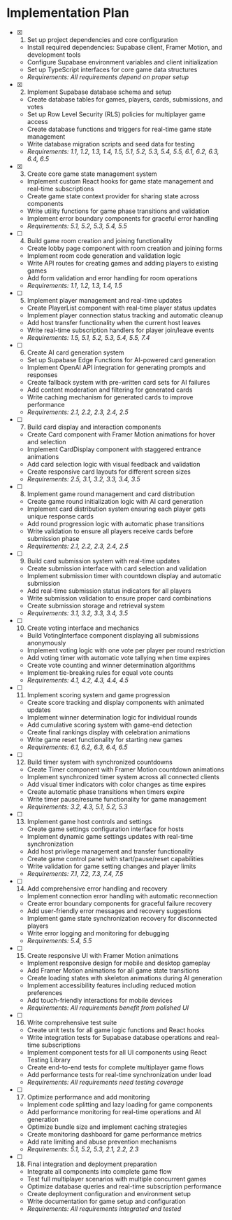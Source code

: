 # Implementation Plan

- [x] 1. Set up project dependencies and core configuration

  - Install required dependencies: Supabase client, Framer Motion, and development tools
  - Configure Supabase environment variables and client initialization
  - Set up TypeScript interfaces for core game data structures
  - _Requirements: All requirements depend on proper setup_

- [x] 2. Implement Supabase database schema and setup

  - Create database tables for games, players, cards, submissions, and votes
  - Set up Row Level Security (RLS) policies for multiplayer game access
  - Create database functions and triggers for real-time game state management
  - Write database migration scripts and seed data for testing
  - _Requirements: 1.1, 1.2, 1.3, 1.4, 1.5, 5.1, 5.2, 5.3, 5.4, 5.5, 6.1, 6.2, 6.3, 6.4, 6.5_

- [x] 3. Create core game state management system

  - Implement custom React hooks for game state management and real-time subscriptions
  - Create game state context provider for sharing state across components
  - Write utility functions for game phase transitions and validation
  - Implement error boundary components for graceful error handling
  - _Requirements: 5.1, 5.2, 5.3, 5.4, 5.5_

- [ ] 4. Build game room creation and joining functionality

  - Create lobby page component with room creation and joining forms
  - Implement room code generation and validation logic
  - Write API routes for creating games and adding players to existing games
  - Add form validation and error handling for room operations
  - _Requirements: 1.1, 1.2, 1.3, 1.4, 1.5_

- [ ] 5. Implement player management and real-time updates

  - Create PlayerList component with real-time player status updates
  - Implement player connection status tracking and automatic cleanup
  - Add host transfer functionality when the current host leaves
  - Write real-time subscription handlers for player join/leave events
  - _Requirements: 1.5, 5.1, 5.2, 5.3, 5.4, 5.5, 7.4_

- [ ] 6. Create AI card generation system

  - Set up Supabase Edge Functions for AI-powered card generation
  - Implement OpenAI API integration for generating prompts and responses
  - Create fallback system with pre-written card sets for AI failures
  - Add content moderation and filtering for generated cards
  - Write caching mechanism for generated cards to improve performance
  - _Requirements: 2.1, 2.2, 2.3, 2.4, 2.5_

- [ ] 7. Build card display and interaction components

  - Create Card component with Framer Motion animations for hover and selection
  - Implement CardDisplay component with staggered entrance animations
  - Add card selection logic with visual feedback and validation
  - Create responsive card layouts for different screen sizes
  - _Requirements: 2.5, 3.1, 3.2, 3.3, 3.4, 3.5_

- [ ] 8. Implement game round management and card distribution

  - Create game round initialization logic with AI card generation
  - Implement card distribution system ensuring each player gets unique response cards
  - Add round progression logic with automatic phase transitions
  - Write validation to ensure all players receive cards before submission phase
  - _Requirements: 2.1, 2.2, 2.3, 2.4, 2.5_

- [ ] 9. Build card submission system with real-time updates

  - Create submission interface with card selection and validation
  - Implement submission timer with countdown display and automatic submission
  - Add real-time submission status indicators for all players
  - Write submission validation to ensure proper card combinations
  - Create submission storage and retrieval system
  - _Requirements: 3.1, 3.2, 3.3, 3.4, 3.5_

- [ ] 10. Create voting interface and mechanics

  - Build VotingInterface component displaying all submissions anonymously
  - Implement voting logic with one vote per player per round restriction
  - Add voting timer with automatic vote tallying when time expires
  - Create vote counting and winner determination algorithms
  - Implement tie-breaking rules for equal vote counts
  - _Requirements: 4.1, 4.2, 4.3, 4.4, 4.5_

- [ ] 11. Implement scoring system and game progression

  - Create score tracking and display components with animated updates
  - Implement winner determination logic for individual rounds
  - Add cumulative scoring system with game-end detection
  - Create final rankings display with celebration animations
  - Write game reset functionality for starting new games
  - _Requirements: 6.1, 6.2, 6.3, 6.4, 6.5_

- [ ] 12. Build timer system with synchronized countdowns

  - Create Timer component with Framer Motion countdown animations
  - Implement synchronized timer system across all connected clients
  - Add visual timer indicators with color changes as time expires
  - Create automatic phase transitions when timers expire
  - Write timer pause/resume functionality for game management
  - _Requirements: 3.2, 4.3, 5.1, 5.2, 5.3_

- [ ] 13. Implement game host controls and settings

  - Create game settings configuration interface for hosts
  - Implement dynamic game settings updates with real-time synchronization
  - Add host privilege management and transfer functionality
  - Create game control panel with start/pause/reset capabilities
  - Write validation for game setting changes and player limits
  - _Requirements: 7.1, 7.2, 7.3, 7.4, 7.5_

- [ ] 14. Add comprehensive error handling and recovery

  - Implement connection error handling with automatic reconnection
  - Create error boundary components for graceful failure recovery
  - Add user-friendly error messages and recovery suggestions
  - Implement game state synchronization recovery for disconnected players
  - Write error logging and monitoring for debugging
  - _Requirements: 5.4, 5.5_

- [ ] 15. Create responsive UI with Framer Motion animations

  - Implement responsive design for mobile and desktop gameplay
  - Add Framer Motion animations for all game state transitions
  - Create loading states with skeleton animations during AI generation
  - Implement accessibility features including reduced motion preferences
  - Add touch-friendly interactions for mobile devices
  - _Requirements: All requirements benefit from polished UI_

- [ ] 16. Write comprehensive test suite

  - Create unit tests for all game logic functions and React hooks
  - Write integration tests for Supabase database operations and real-time subscriptions
  - Implement component tests for all UI components using React Testing Library
  - Create end-to-end tests for complete multiplayer game flows
  - Add performance tests for real-time synchronization under load
  - _Requirements: All requirements need testing coverage_

- [ ] 17. Optimize performance and add monitoring

  - Implement code splitting and lazy loading for game components
  - Add performance monitoring for real-time operations and AI generation
  - Optimize bundle size and implement caching strategies
  - Create monitoring dashboard for game performance metrics
  - Add rate limiting and abuse prevention mechanisms
  - _Requirements: 5.1, 5.2, 5.3, 2.1, 2.2, 2.3_

- [ ] 18. Final integration and deployment preparation
  - Integrate all components into complete game flow
  - Test full multiplayer scenarios with multiple concurrent games
  - Optimize database queries and real-time subscription performance
  - Create deployment configuration and environment setup
  - Write documentation for game setup and configuration
  - _Requirements: All requirements integrated and tested_
